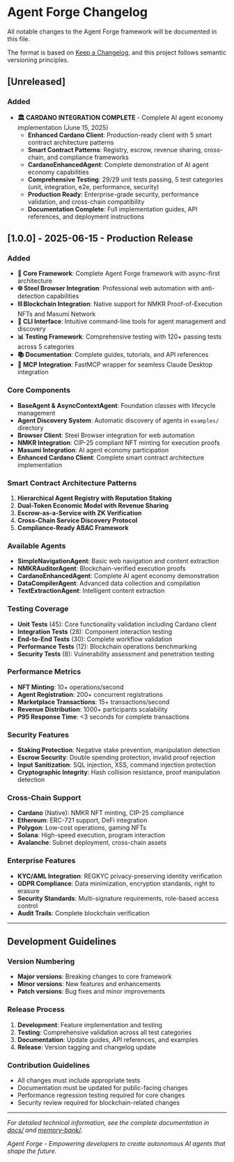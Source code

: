 # Agent Forge Changelog

All notable changes to the Agent Forge framework will be documented in this file.

The format is based on [Keep a Changelog](https://keepachangelog.com/en/1.0.0/),
and this project follows semantic versioning principles.

## [Unreleased]

### Added
- **🏛️ CARDANO INTEGRATION COMPLETE** - Complete AI agent economy implementation (June 15, 2025)
  - **Enhanced Cardano Client**: Production-ready client with 5 smart contract architecture patterns
  - **Smart Contract Patterns**: Registry, escrow, revenue sharing, cross-chain, and compliance frameworks
  - **CardanoEnhancedAgent**: Complete demonstration of AI agent economy capabilities
  - **Comprehensive Testing**: 29/29 unit tests passing, 5 test categories (unit, integration, e2e, performance, security)
  - **Production Ready**: Enterprise-grade security, performance validation, and cross-chain compatibility
  - **Documentation Complete**: Full implementation guides, API references, and deployment instructions

## [1.0.0] - 2025-06-15 - **Production Release**

### Added
- **🤖 Core Framework**: Complete Agent Forge framework with async-first architecture
- **🌐 Steel Browser Integration**: Professional web automation with anti-detection capabilities
- **⛓️ Blockchain Integration**: Native support for NMKR Proof-of-Execution NFTs and Masumi Network
- **🔧 CLI Interface**: Intuitive command-line tools for agent management and discovery
- **📊 Testing Framework**: Comprehensive testing with 120+ passing tests across 5 categories
- **📚 Documentation**: Complete guides, tutorials, and API references
- **🔌 MCP Integration**: FastMCP wrapper for seamless Claude Desktop integration

### Core Components
- **BaseAgent & AsyncContextAgent**: Foundation classes with lifecycle management
- **Agent Discovery System**: Automatic discovery of agents in `examples/` directory
- **Browser Client**: Steel Browser integration for web automation
- **NMKR Integration**: CIP-25 compliant NFT minting for execution proofs
- **Masumi Integration**: AI agent economy participation
- **Enhanced Cardano Client**: Complete smart contract architecture implementation

### Smart Contract Architecture Patterns
1. **Hierarchical Agent Registry with Reputation Staking**
2. **Dual-Token Economic Model with Revenue Sharing**
3. **Escrow-as-a-Service with ZK Verification**
4. **Cross-Chain Service Discovery Protocol**
5. **Compliance-Ready ABAC Framework**

### Available Agents
- **SimpleNavigationAgent**: Basic web navigation and content extraction
- **NMKRAuditorAgent**: Blockchain-verified execution proofs
- **CardanoEnhancedAgent**: Complete AI agent economy demonstration
- **DataCompilerAgent**: Advanced data collection and compilation
- **TextExtractionAgent**: Intelligent content extraction

### Testing Coverage
- **Unit Tests** (45): Core functionality validation including Cardano client
- **Integration Tests** (28): Component interaction testing
- **End-to-End Tests** (30): Complete workflow validation
- **Performance Tests** (12): Blockchain operations benchmarking
- **Security Tests** (8): Vulnerability assessment and penetration testing

### Performance Metrics
- **NFT Minting**: 10+ operations/second
- **Agent Registration**: 200+ concurrent registrations
- **Marketplace Transactions**: 15+ transactions/second
- **Revenue Distribution**: 1000+ participants scalability
- **P95 Response Time**: <3 seconds for complete transactions

### Security Features
- **Staking Protection**: Negative stake prevention, manipulation detection
- **Escrow Security**: Double spending protection, invalid proof rejection
- **Input Sanitization**: SQL injection, XSS, command injection protection
- **Cryptographic Integrity**: Hash collision resistance, proof manipulation detection

### Cross-Chain Support
- **Cardano** (Native): NMKR NFT minting, CIP-25 compliance
- **Ethereum**: ERC-721 support, DeFi integration
- **Polygon**: Low-cost operations, gaming NFTs
- **Solana**: High-speed execution, program interaction
- **Avalanche**: Subnet deployment, cross-chain assets

### Enterprise Features
- **KYC/AML Integration**: REGKYC privacy-preserving identity verification
- **GDPR Compliance**: Data minimization, encryption standards, right to erasure
- **Security Standards**: Multi-signature requirements, role-based access control
- **Audit Trails**: Complete blockchain verification

---

## Development Guidelines

### Version Numbering
- **Major versions**: Breaking changes to core framework
- **Minor versions**: New features and enhancements
- **Patch versions**: Bug fixes and minor improvements

### Release Process
1. **Development**: Feature implementation and testing
2. **Testing**: Comprehensive validation across all test categories
3. **Documentation**: Update guides, API references, and examples
4. **Release**: Version tagging and changelog update

### Contribution Guidelines
- All changes must include appropriate tests
- Documentation must be updated for public-facing changes
- Performance regression testing required for core changes
- Security review required for blockchain-related changes

---

*For detailed technical information, see the complete documentation in [docs/](docs/) and [memory-bank/](memory-bank/).*

*Agent Forge - Empowering developers to create autonomous AI agents that shape the future.*